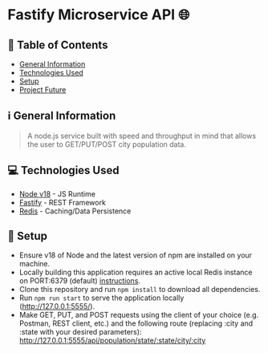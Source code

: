 

# Fastify Microservice API 🌐

## :file_folder: Table of Contents

-   [General Information](#-general-information)
-   [Technologies Used](#-technologies-used)
-   [Setup](#setup)
-   [Project Future](#-project-future)

## ℹ️ General Information
>A node.js service built with speed and throughput in mind that allows the user to GET/PUT/POST city population data.
  
## 💻 Technologies Used

- [Node v18](https://nodejs.org/) - JS Runtime
- [Fastify](https://fastify.dev/) - REST Framework
- [Redis](https://redis.io/) - Caching/Data Persistence

## :wrench: Setup
 - Ensure v18 of Node and the latest version of npm are installed on your machine.
 - Locally building this application requires an active local Redis instance on PORT:6379 (default) [instructions](https://tableplus.com/blog/2018/10/how-to-start-stop-restart-redis.html).
 - Clone this repository and run `npm install` to download all dependencies.
 - Run `npm run start` to serve the application locally (http://127.0.0.1:5555/).
 - Make GET, PUT, and POST requests using the client of your choice (e.g. Postman, REST client, etc.) and the following route (replacing :city and :state with your desired parameters): http://127.0.0.1:5555/api/population/state/:state/city/:city
